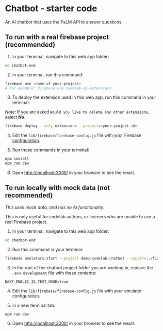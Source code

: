# Chatbot - starter code

An AI chatbot that uses the PaLM API to answer questions.

## To run with a real firebase project (recommended)

1. In your terminal, navigate to this web app folder:

```sh
cd chatbot-end
```

2. In your terminal, run this command:

```sh
firebase use <name-of-your-project>
# For example: firebase use codelab-ai-extensions
```

3. To deploy the extension used in this web app, run this command in your terminal:

_Note_: If you are asked `Would you like to delete any other extensions`, select **No**.

```sh
firebase deploy --only extensions --project=<your-project-id>
```

4. Edit the `lib/firebase/firebase-config.js` file with your Firebase [configuration](https://console.firebase.google.com/u/0/project/_/settings/general).

5. Run these commands in your terminal:

```sh
npm install
npm run dev
```

6. Open [http://localhost:3000/](http://localhost:3000/) in your browser to see the result.

## To run locally with mock data (not recommended)

_This uses mock data, and has no AI functionality._

This is only useful for codelab authors, or learners who are unable to use a real Firebase project.

1. In your terminal, navigate to this web app folder:

```sh
cd chatbot-end
```

2. Run this command in your terminal:

```sh
firebase emulators:start --project demo-codelab-chatbot --import=../firestore-export/
```

3. In the root of the chatbot project folder you are working in, replace the `.env.development` file with these contents:

```
NEXT_PUBLIC_IS_TEST_MODE=true
```

4. Edit the `lib/firebase/firebase-config.js` file with your emulator configuration.

5. In a new terminal tab:

```sh
npm run dev
```

6. Open [http://localhost:3000/](http://localhost:3000/) in your browser to see the result.
